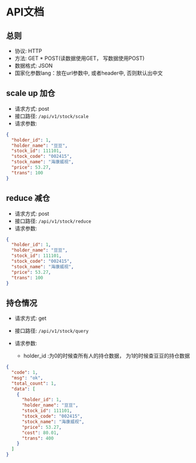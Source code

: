 API文档
=========================

总则
---------------------------

* 协议: HTTP
* 方法: GET * POST(读数据使用GET， 写数据使用POST)
* 数据格式: JSON
* 国家化参数lang：放在url参数中, 或者header中, 否则默认出中文

scale up 加仓
--------------------------

* 请求方式: post
* 接口路径: ```/api/v1/stock/scale```
* 请求参数:

```json
{
  "holder_id": 1,
  "holder_name": "豆豆",
  "stock_id": 111101,
  "stock_code": "002415",
  "stock_name": "海康威视",
  "price": 53.27,
  "trans": 100
}
```

reduce 减仓
--------------------------

* 请求方式: post
* 接口路径: ```/api/v1/stock/reduce```
* 请求参数:

```json
{
  "holder_id": 1,
  "holder_name": "豆豆",
  "stock_id": 111101,
  "stock_code": "002415",
  "stock_name": "海康威视",
  "price": 53.27,
  "trans": 100
}
```

持仓情况
--------------------------

* 请求方式: get
* 接口路径: ```/api/v1/stock/query```
* 请求参数:

    - holder_id  :为0的时候查所有人的持仓数据， 为1的时候查豆豆的持仓数据

```json
{
  "code": 1,
  "msg": "ok",
  "total_count": 1,
  "data": [
    {
      "holder_id": 1,
      "holder_name": "豆豆",
      "stock_id": 111101,
      "stock_code": "002415",
      "stock_name": "海康威视",
      "price": 53.27,
      "cost": 80.01,
      "trans": 400
    }
  ]
}
```